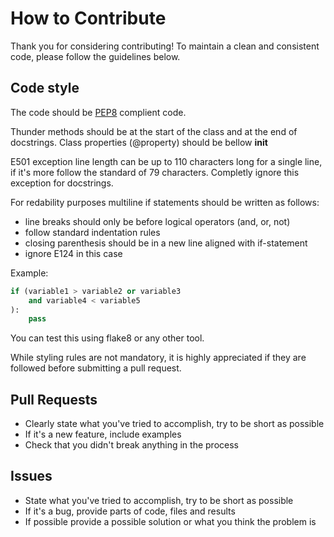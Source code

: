 # How to Contribute
Thank you for considering contributing! To maintain a clean and consistent code, please follow the guidelines below.

## Code style
The code should be [PEP8](https://peps.python.org/pep-0008/) complient code.

Thunder methods should be at the start of the class and at the end of docstrings.
Class properties (@property) should be bellow __init__ 

E501 exception line length can be up to 110 characters long for a single line, if it's more follow the standard of 79 characters. Completly ignore this exception for docstrings.

For redability purposes multiline if statements should be written as follows:
- line breaks should only be before logical operators (and, or, not)
- follow standard indentation rules
- closing parenthesis should be in a new line aligned with if-statement
- ignore E124 in this case

Example:
```python
if (variable1 > variable2 or variable3
    and variable4 < variable5
):
    pass
```

You can test this using flake8 or any other tool.

While styling rules are not mandatory, it is highly appreciated if they are followed before submitting a pull request.

## Pull Requests
- Clearly state what you've tried to accomplish, try to be short as possible
- If it's a new feature, include examples
- Check that you didn't break anything in the process

## Issues
- State what you've tried to accomplish, try to be short as possible
- If it's a bug, provide parts of code, files and results
- If possible provide a possible solution or what you think the problem is